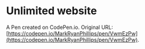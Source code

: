 # Unlimited website 

A Pen created on CodePen.io. Original URL: [https://codepen.io/MarkRyanPhillips/pen/VwmEzPw](https://codepen.io/MarkRyanPhillips/pen/VwmEzPw).


